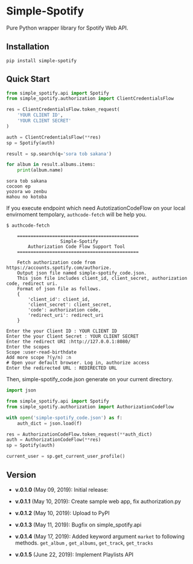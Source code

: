 # Simple-Spotify

Pure Python wrapper library for Spotify Web API.


## Installation

```
pip install simple-spotify
```

## Quick Start

```python
from simple_spotify.api import Spotify
from simple_spotify.authorization import ClientCredentialsFlow

res = ClientCredentialsFlow.token_request(
    'YOUR CLIENT ID',
    'YOUR CLIENT SECRET'
)

auth = ClientCredentialsFlow(**res)
sp = Spotify(auth)

result = sp.search(q='sora tob sakana')

for album in result.albums.items:
    print(album.name)
```

```
sora tob sakana
cocoon ep
yozora wo zenbu
mahou no kotoba
```

If you execute endpoint which need AutotizationCodeFlow on your local envirnoment tempolary, 
`authcode-fetch` will be help you.

```
$ authcode-fetch

    =============================================
                    Simple-Spotify
        Authorization Code Flow Support Tool
    =============================================

    Fetch authorization code from https://accounts.spotify.com/authorize.
    Output json file named simple-spotify_code.json.
    This json file includes client_id, client_secret, authorization code, redirect uri.
    Format of json file as follows.
    {
        'client_id': client_id,
        'client_secret': client_secret,
        'code': authorization code,
        'redirect_uri': redirect_uri
    }

Enter the your Client ID : YOUR CLIENT ID
Enter the your Client Secret : YOUR CLIENT SECRET
Enter the redirect URI :http://127.0.0.1:8080/
Enter the scopes
Scope :user-read-birthdate
Add more scope ?(y/n) :n
# Open your default browser. Log in, authorize access
Enter the redirected URL : REDIRECTED URL
```

Then, simple-spotify_code.json generate on your current directory.

```python
import json

from simple_spotify.api import Spotify
from simple_spotify.authorization import AuthorizationCodeFlow

with open('simple-spotify_code.json') as f:
    auth_dict = json.load(f)

res = AuthorizationCodeFlow.token_request(**auth_dict)
auth = AuthorizationCodeFlow(**res)
sp = Spotify(auth)

current_user = sp.get_current_user_profile()

```

## Version

-  **v.0.1.0** (May 09, 2019): Initial release: 

-  **v.0.1.1** (May 10, 2019): Create sample web app, fix authorization.py

-  **v.0.1.2** (May 10, 2019): Upload to PyPI

-  **v.0.1.3** (May 11, 2019): Bugfix on simple_spotify.api

-  **v.0.1.4** (May 17, 2019): Added keyword argument `market` to following methods. `get_album` , `get_albums`, `get_track`, `get_tracks`

-  **v.0.1.5** (June 22, 2019): Implement Playlists API
